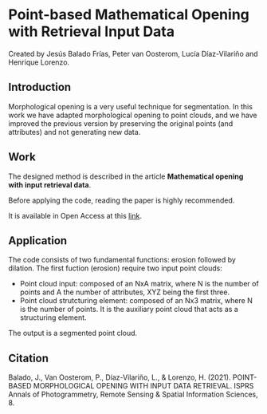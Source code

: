 # Point-based Mathematical Opening with Retrieval Input Data

Created by Jesús Balado Frías, Peter van Oosterom, Lucía Díaz-Vilariño and Henrique Lorenzo.

## Introduction

Morphological opening is a very useful technique for segmentation. In this work we have adapted morphological opening to point clouds, and we have improved the previous version by preserving the original points (and attributes) and not generating new data.

## Work

The designed method is described in the article ****Mathematical opening with input retrieval data****.

Before applying the code, reading the paper is highly recommended.

It is available in Open Access at this [link](https://doi.org/10.5194/isprs-annals-VIII-4-W2-2021-53-2021).


## Application
The code consists of two fundamental functions: erosion followed by dilation. The first fuction (erosion) require two input point clouds: 
* Point cloud input: composed of an NxA matrix, where N is the number of points and A the number of attributes, XYZ being the first three.
* Point cloud strutcturing element: composed of an Nx3 matrix, where N is the number of points. It is the auxiliary point cloud that acts as a structuring element.

The output is a segmented point cloud.


## Citation
Balado, J., Van Oosterom, P., Díaz-Vilariño, L., & Lorenzo, H. (2021). POINT-BASED MORPHOLOGICAL OPENING WITH INPUT DATA RETRIEVAL. ISPRS Annals of Photogrammetry, Remote Sensing & Spatial Information Sciences, 8.

